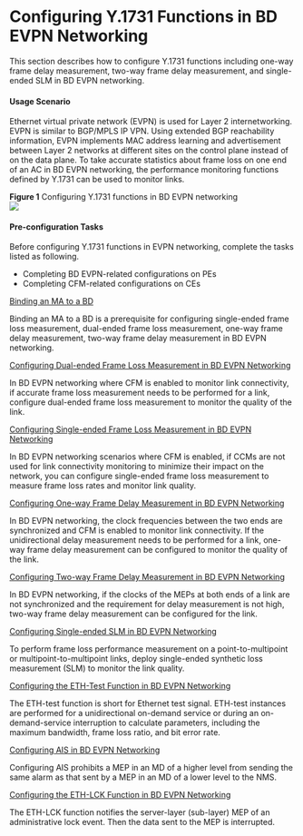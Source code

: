 Configuring Y.1731 Functions in BD EVPN Networking
==================================================

This section describes how to configure Y.1731 functions including one-way frame delay measurement, two-way frame delay measurement, and single-ended SLM in BD EVPN networking.

#### Usage Scenario

Ethernet virtual private network (EVPN) is used for Layer 2 internetworking. EVPN is similar to BGP/MPLS IP VPN. Using extended BGP reachability information, EVPN implements MAC address learning and advertisement between Layer 2 networks at different sites on the control plane instead of on the data plane. To take accurate statistics about frame loss on one end of an AC in BD EVPN networking, the performance monitoring functions defined by Y.1731 can be used to monitor links.

**Figure 1** Configuring Y.1731 functions in BD EVPN networking  
![](images/fig_dc_vrp_cfg_01151601.png)  


#### Pre-configuration Tasks

Before configuring Y.1731 functions in EVPN networking, complete the tasks listed as following.

* Completing BD EVPN-related configurations on PEs
* Completing CFM-related configurations on CEs


[Binding an MA to a BD](../../../../software/nev8r10_vrpv8r16/user/vrp/dc_vrp_cfg_011571.html)

Binding an MA to a BD is a prerequisite for configuring single-ended frame loss measurement, dual-ended frame loss measurement, one-way frame delay measurement, two-way frame delay measurement in BD EVPN networking.

[Configuring Dual-ended Frame Loss Measurement in BD EVPN Networking](../../../../software/nev8r10_vrpv8r16/user/vrp/dc_vrp_cfg_011578.html)

In BD EVPN networking where CFM is enabled to monitor link connectivity, if accurate frame loss measurement needs to be performed for a link, configure dual-ended frame loss measurement to monitor the quality of the link.

[Configuring Single-ended Frame Loss Measurement in BD EVPN Networking](../../../../software/nev8r10_vrpv8r16/user/vrp/dc_vrp_cfg_011579.html)

In BD EVPN networking scenarios where CFM is enabled, if CCMs are not used for link connectivity monitoring to minimize their impact on the network, you can configure single-ended frame loss measurement to measure frame loss rates and monitor link quality.

[Configuring One-way Frame Delay Measurement in BD EVPN Networking](../../../../software/nev8r10_vrpv8r16/user/vrp/dc_vrp_cfg_011573.html)

In BD EVPN networking, the clock frequencies between the two ends are synchronized and CFM is enabled to monitor link connectivity. If the unidirectional delay measurement needs to be performed for a link, one-way frame delay measurement can be configured to monitor the quality of the link.

[Configuring Two-way Frame Delay Measurement in BD EVPN Networking](../../../../software/nev8r10_vrpv8r16/user/vrp/dc_vrp_cfg_011572.html)

In BD EVPN networking, if the clocks of the MEPs at both ends of a link are not synchronized and the requirement for delay measurement is not high, two-way frame delay measurement can be configured for the link.

[Configuring Single-ended SLM in BD EVPN Networking](../../../../software/nev8r10_vrpv8r16/user/vrp/dc_vrp_cfg_011574.html)

To perform frame loss performance measurement on a point-to-multipoint or multipoint-to-multipoint links, deploy single-ended synthetic loss measurement (SLM) to monitor the link quality.

[Configuring the ETH-Test Function in BD EVPN Networking](../../../../software/nev8r10_vrpv8r16/user/vrp/dc_vrp_cfg_011575.html)

The ETH-test function is short for Ethernet test signal. ETH-test instances are performed for a unidirectional on-demand service or during an on-demand-service interruption to calculate parameters, including the maximum bandwidth, frame loss ratio, and bit error rate.

[Configuring AIS in BD EVPN Networking](../../../../software/nev8r10_vrpv8r16/user/vrp/dc_vrp_cfg_011576.html)

Configuring AIS prohibits a MEP in an MD of a higher level from sending the same alarm as that sent by a MEP in an MD of a lower level to the NMS.

[Configuring the ETH-LCK Function in BD EVPN Networking](../../../../software/nev8r10_vrpv8r16/user/vrp/dc_vrp_cfg_011577.html)

The ETH-LCK function notifies the server-layer (sub-layer) MEP of an administrative lock event. Then the data sent to the MEP is interrupted.